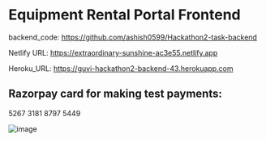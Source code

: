 # Equipment Rental Portal Frontend

backend_code: https://github.com/ashish0599/Hackathon2-task-backend

Netlify URL: https://extraordinary-sunshine-ac3e55.netlify.app

Heroku_URL: https://guvi-hackathon2-backend-43.herokuapp.com


## Razorpay card for making test payments:
5267 3181 8797 5449

![image](https://user-images.githubusercontent.com/37235986/143156054-38d33198-4261-4dcc-b936-b144aea3119d.png)

